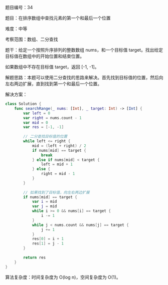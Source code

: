 题目编号：34

题目：在排序数组中查找元素的第一个和最后一个位置

难度：中等

考察范围：数组、二分查找

题干：给定一个按照升序排列的整数数组 nums，和一个目标值 target。找出给定目标值在数组中的开始位置和结束位置。

如果数组中不存在目标值 target，返回 [-1, -1]。

解题思路：本题可以使用二分查找的思路来解决。首先找到目标值的位置，然后向左右两边扩展，直到找到第一个和最后一个位置。

解决方案：

```swift
class Solution {
    func searchRange(_ nums: [Int], _ target: Int) -> [Int] {
        var left = 0
        var right = nums.count - 1
        var mid = 0
        var res = [-1, -1]
        
        // 二分查找目标值的位置
        while left <= right {
            mid = (left + right) / 2
            if nums[mid] == target {
                break
            } else if nums[mid] < target {
                left = mid + 1
            } else {
                right = mid - 1
            }
        }
        
        // 如果找到了目标值，向左右两边扩展
        if nums[mid] == target {
            var i = mid
            var j = mid
            while i >= 0 && nums[i] == target {
                i -= 1
            }
            while j < nums.count && nums[j] == target {
                j += 1
            }
            res[0] = i + 1
            res[1] = j - 1
        }
        
        return res
    }
}
```

算法复杂度：时间复杂度为 O(log n)，空间复杂度为 O(1)。